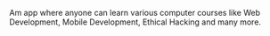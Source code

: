 Am app where anyone can learn various computer courses like Web Development, Mobile Development, Ethical Hacking and many more.
